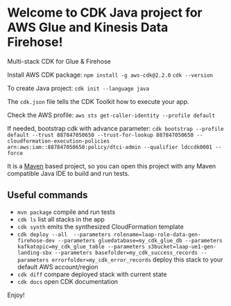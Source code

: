 # Welcome to CDK Java project for AWS Glue and Kinesis Data Firehose!

Multi-stack CDK  for Glue & Firehose

Install AWS CDK package:
`npm install -g aws-cdk@2.2.0`
`cdk --version`

To create Java project:
`cdk init --language java`

The `cdk.json` file tells the CDK Toolkit how to execute your app.

Check the AWS profile:
`aws sts get-caller-identity --profile default`

If needed, bootstrap cdk with advance parameter:
`cdk bootstrap --profile default --trust 887847050650 --trust-for-lookup 887847050650 --cloudformation-execution-policies arn:aws:iam::887847050650:policy/dtci-admin --qualifier ldccdk0001 --force`

It is a [Maven](https://maven.apache.org/) based project, so you can open this project with any Maven compatible Java IDE to build and run tests.

## Useful commands

 * `mvn package`     compile and run tests
 * `cdk ls`          list all stacks in the app
 * `cdk synth`       emits the synthesized CloudFormation template
 * `cdk deploy --all  --parameters rolename=laap-role-data-gen-firehose-dev --parameters gluedatabase=my_cdk_glue_db --parameters kafkatopic=my_cdk_glue_table --parameters s3bucket=laap-ue1-gen-landing-sbx --parameters basefolder=my_cdk_success_records --parameters errorfolder=my_cdk_error_records`      deploy this stack to your default AWS account/region
 * `cdk diff`        compare deployed stack with current state
 * `cdk docs`        open CDK documentation

Enjoy!
